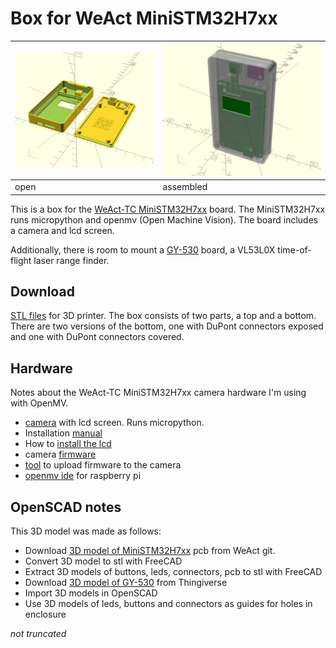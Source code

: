 # Box for WeAct MiniSTM32H7xx
| ![](MiniSTM32H7xx_box.png) | ![](assembled.png) |
|--|--|
| open | assembled|

 

This is a box for the [WeAct-TC MiniSTM32H7xx](MiniSTM32H7xx.jpg) board. The MiniSTM32H7xx runs micropython and openmv (Open Machine Vision). The board includes a camera and lcd screen.

Additionally, there is room to mount a [GY-530](GY-530.jpg) board, a VL53L0X time-of-flight laser range finder.

## Download

[STL files](https://github.com/koendv/weact-mini-stm32h7xx-box/releases) for 3D printer. The box consists of two parts, a top and a bottom. There are two versions of the bottom, one with DuPont connectors exposed and one with DuPont connectors covered.

## Hardware

Notes about the WeAct-TC MiniSTM32H7xx camera hardware I'm using with OpenMV.

- [camera](https://www.aliexpress.com/item/1005001475058305.html) with lcd screen. Runs micropython.
- Installation [manual](https://github.com/WeActTC/MiniSTM32H7xx)
- How to [install the lcd](https://m.bilibili.com/video/av286164536)
- camera [firmware](https://gitee.com/WeAct-TC/MiniSTM32H7xx/tree/master/SDK/openmv/Firmwares/)
- [tool](https://gitee.com/WeAct-TC/MiniSTM32H7xx/tree/master/Soft) to upload firmware to the camera
- [openmv ide](https://github.com/koendv/openmv-ide-raspberrypi) for raspberry pi

## OpenSCAD notes

This 3D model was made as follows:

- Download [3D model of MiniSTM32H7xx](https://github.com/WeActTC/MiniSTM32H7xx) pcb from WeAct git.
- Convert 3D model to stl with FreeCAD
- Extract 3D models of buttons, leds, connectors, pcb to stl with FreeCAD
- Download [3D model of GY-530](https://www.thingiverse.com/thing:2558558) from Thingiverse
- Import 3D models in OpenSCAD
- Use 3D models of leds, buttons and connectors as guides for holes in enclosure

*not truncated*